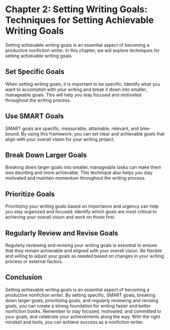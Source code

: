 Chapter 2: Setting Writing Goals: Techniques for Setting Achievable Writing Goals
=================================================================================

Setting achievable writing goals is an essential aspect of becoming a productive nonfiction writer. In this chapter, we will explore techniques for setting achievable writing goals.

Set Specific Goals
------------------

When setting writing goals, it is important to be specific. Identify what you want to accomplish with your writing and break it down into smaller, manageable goals. This will help you stay focused and motivated throughout the writing process.

Use SMART Goals
---------------

SMART goals are specific, measurable, attainable, relevant, and time-bound. By using this framework, you can set clear and achievable goals that align with your overall vision for your writing project.

Break Down Larger Goals
-----------------------

Breaking down larger goals into smaller, manageable tasks can make them less daunting and more achievable. This technique also helps you stay motivated and maintain momentum throughout the writing process.

Prioritize Goals
----------------

Prioritizing your writing goals based on importance and urgency can help you stay organized and focused. Identify which goals are most critical to achieving your overall vision and work on those first.

Regularly Review and Revise Goals
---------------------------------

Regularly reviewing and revising your writing goals is essential to ensure that they remain achievable and aligned with your overall vision. Be flexible and willing to adjust your goals as needed based on changes in your writing process or external factors.

Conclusion
----------

Setting achievable writing goals is an essential aspect of becoming a productive nonfiction writer. By setting specific, SMART goals, breaking down larger goals, prioritizing goals, and regularly reviewing and revising goals, you can create a strong foundation for writing faster and better nonfiction books. Remember to stay focused, motivated, and committed to your goals, and celebrate your achievements along the way. With the right mindset and tools, you can achieve success as a nonfiction writer.
